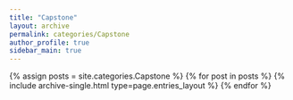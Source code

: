 ```yaml
---
title: "Capstone"
layout: archive
permalink: categories/Capstone
author_profile: true
sidebar_main: true
--- 
```



{% assign posts = site.categories.Capstone %}
{% for post in posts %} {% include archive-single.html type=page.entries_layout %} {% endfor %}
